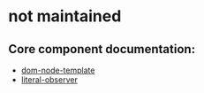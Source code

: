 # not maintained

## Core component documentation:
* [dom-node-template](https://github.com/cartok/dom-node-template)
* [literal-observer](https://github.com/cartok/literal-observer) 